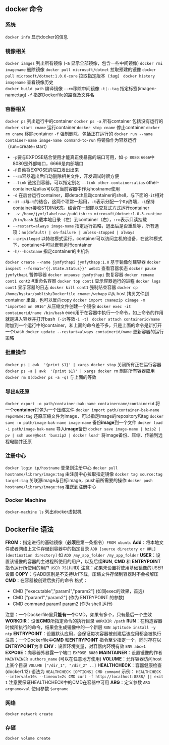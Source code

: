 ## docker 命令 ##

### 系统 ###

`docker info` 显示docker的信息

### 镜像相关 ###

`docker iamges` 列出所有镜像 (-a 显示全部镜像，包含一些中间镜像)
`docker rmi imagename` 删除镜像
`docker pull microsoft/dotnet` 拉取预建的镜像
`docker pull microsoft/dotnet:1.0.0-core` 拉取指定版本（:tag）
`docker history imagename` 查看镜像历史  
`docker build path` 编译镜像 `--rm`移除中间镜像 `-t|--tag` 指定标签(imagen-name:tag) `-f` 指定Dockerfile的路径及文件名

### 容器相关 ###

`docker ps` 列出运行中的container
`docker ps -a` 所有container 包括没有运行的
`docker start cname` 运行container
`docker stop cname` 停止container
`docker rm cname` 移除container `-f` 强制删除，包括正在运行的
`docker run --name container-name image-name command-to-run` 将镜像作为容器运行（run=create+start）
 - `-p`要与EXPOSE结合使用才能真正使暴露的端口可用，如`-p 8080:6666`中8080是外部端口，6666是内部端口
 - `-P`自动将EXPOSE的端口发出出来
 - `--rm`容器退出后自动删除相关文件，开发调试时很方便
 - `--link` 链接到容器，可以指定别名 `--link other-container:alias` other-container及alias可以在当前容器中作为hostname使用
 - `-d` 在后台运行container，即detach启动container的shell，与下面的`-it`相对
 - `-it` `-i`与`-t`的结合，这两个项常一起用，`-t`表示分配一个tty终端，`-i`保持container接收STDIN状态。结合在一起即以交互式方式运行container
 - ` -v /home/jymf/labelraw:/publish:ro microsoft/dotnet:1.0.3-runtime /bin/bash` 挂载本地目录（左）到container（右），`:ro`表示只读挂载
 - `--restart=always image-name` 指定运行策略，退出后是否重启等，所有选项：`no(default) | on-failure | unless-stopped | always`
 - `--privileged` 以特权模式运行，container可以访问主机的设备，在这种模式下，container中可以嵌套运行container
 - `-h/--hostname` 指定container的主机名

`docker create --name jymfythapi jymfythapp:1.0` 基于镜像创建容器
`docker inspect --format='{{.State.Status}}' web31` 查看容器状态
`docker pause jymfythapi` 暂停容器
`docker unpause jymfythapi` 恢复容器
`docker rename cont1 cont2` #重命名容器
`docker top cont1` 显示容器运行的进程
`docker logs cont1` 显示容器的日志
`docker kill cont1` 强制结束容器
`docker cp /home/hystar/publish/Dockerfile cname:/webapp` #从 host 拷贝文件到 container 里面，也可以反向copy
`docker import cnamezip cimage -m "imported on 0916"` 从压缩文件创建一个镜像
`docker exec -it containerid/name /bin/bash`   exec用于在容器中执行一个命令，如上命令的作用就是进入容器并打开bash（`-it`等效`-i -t`）
`docker attach containerid/name` 附加到一个运行中的container，和上面的命令差不多，只是上面的命令是新打开一个bash
`docker update --restart=always containerid/name` 更新容器的运行策略

### 批量操作 ###

`docker ps | awk  '{print $1}' | xargs docker stop` 关闭所有正在运行容器
`docker ps -a | awk  '{print $1}' | xargs docker rm` 删除所有容器应用
`docker rm $(docker ps -a -q)` 与上面的等效

### 导出&还原 ###

`docker export -o path/container-bak-name containername/containerid` 将一个**container**打包为一个压缩文件
`docker import path/container-bak-name repoName:tag` 还原压缩文件为image，可以指定image的repository和tag
`docker save -o path/image-bak-name image-name` 备份**image**到一个文件
`docker load -i path/image-bak-name` 导入**image**备份
`docker save image-name | bzip2 | pv | ssh user@host 'bunzip2 | docker load'` 将image备份、压缩、传输到远程电脑并还原

### 注册中心 ###

`docker login ip/hostname` 登录到注册中心
`docker pull hostname/library/image:tag` 由注册中心拉取指定镜像
`docker tag source:tag target:tag` 关联源image与目标image，push前所需要的操作
`docker push hostname/library/image:tag` 推送到注册中心

### Docker Machine ###

`docker-machine ls` 列出docker虚拟机

## Dockerfile 语法 ##

**FROM**：指定进行的基础镜像（**必须**是第一条指令）`FROM ubuntu`
**Add**：将本地文件或者网络上文件存储到容器中的指定目录  `ADD [source directory or URL] [destination directory]` 如 `ADD /my_app_folder /my_app_folder`
**USER**：设置该镜像的容器的主进程所使用的用户，以及后续**RUN**, **CMD** 和 **ENTRYPOINT** 指令运行所使用的用户 `USER 751`(UID)
注意：如果未设置将使用基础镜像的USER设置
**COPY**：与ADD区别是不支持Url下载，压缩文件存储到容器时不会被解压
**CMD**：在容器被创建后执行的命令
格式：

 - CMD ["executable","param1","param2"] (如同exec的效果，首选)
 - CMD ["param1","param2"] (作为 ENTRYPOINT 的参数)
 - CMD command param1 param2 (作为 shell 运行)

注意：一个Dockerfile里**只能有一个**CMD，如果有多个，只有最后一个生效
**WORKDIR**：设置**CMD**所指定命令的执行目录 `WORKDIR /path`
**RUN**：在构造容器时候所执行的命令，结果会生成镜像中的一个新层 `RUN aptitude install -y ntp`
**ENTRYPOINT**：设置默认应用，会保证每次容器被创建后该应用都会被执行
注意：一个Dockerfile中**CMD** 和**ENTRYPOINT** 指令至少指定一个，同时存在以**ENTRYPOINT**为准
**ENV**：设置环境变量，对容器内环境有效 `ENV abc=1`
**EXPOSE**：向容器外暴露一个端口 `EXPOSE 8080`
**MAINTAINER**：设置镜像的作者 `MAINTAINER authors_name` (可以在任意地方使用)
**VOLUME**：允许容器访问host上某个目录 `VOLUME ["/dir_1", "/dir_2" ..]`
**HEALTHCHECK**：容器健康检查(docker1.12) 语法为 `HEALTHCHECK [OPTIONS] CMD command`
示例：
`HEALTHCHECK --interval=10s --timeout=2s CMD curl -f http://localhost:8888/ || exit 1`
注意要保证HEALTHCHECK中的CMD在容器中可用
**ARG**：定义参数 `ARG argname=val` 使用参数 `$argname`

### 网络 ###

`docker network create`

### 存储 ###

`docker volume create`




